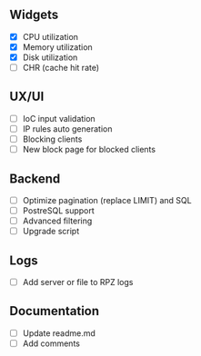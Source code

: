 ## Widgets
 - [x] CPU utilization
 - [x] Memory utilization
 - [x] Disk utilization
 - [ ] CHR (cache hit rate)

## UX/UI
 - [ ] IoC input validation
 - [ ] IP rules auto generation
 - [ ] Blocking clients
 - [ ] New block page for blocked clients

## Backend
 - [ ] Optimize pagination (replace LIMIT) and SQL
 - [ ] PostreSQL support
 - [ ] Advanced filtering
 - [ ] Upgrade script
 
 ## Logs
 - [ ] Add server or file to RPZ logs
 
 ## Documentation
 - [ ] Update readme.md
 - [ ] Add comments